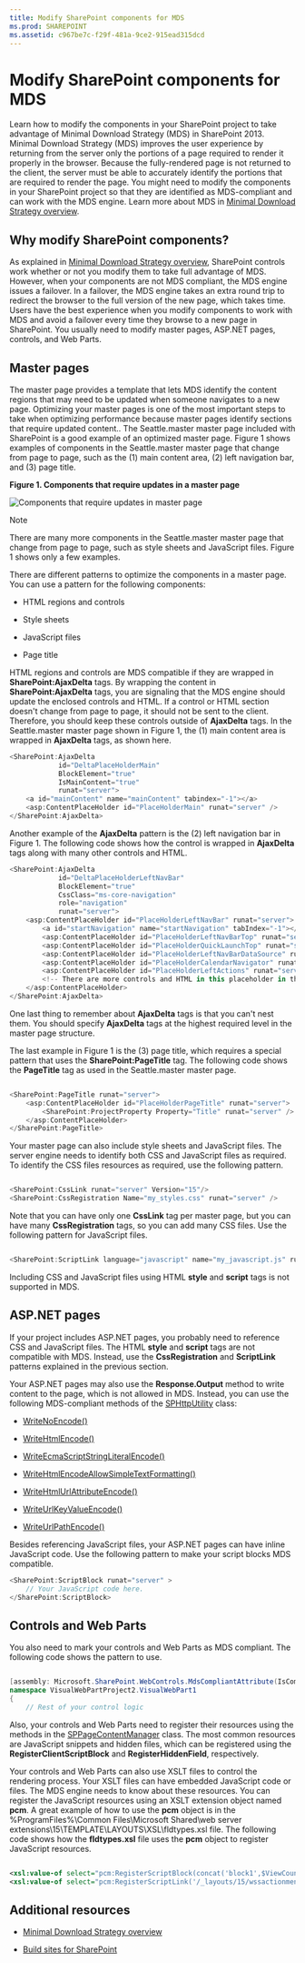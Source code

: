 ```yaml
---
title: Modify SharePoint components for MDS
ms.prod: SHAREPOINT
ms.assetid: c967be7c-f29f-481a-9ce2-915ead315dcd
---
```



# Modify SharePoint components for MDS
Learn how to modify the components in your SharePoint project to take advantage of Minimal Download Strategy (MDS) in SharePoint 2013.
Minimal Download Strategy (MDS) improves the user experience by returning from the server only the portions of a page required to render it properly in the browser. Because the fully-rendered page is not returned to the client, the server must be able to accurately identify the portions that are required to render the page. You might need to modify the components in your SharePoint project so that they are identified as MDS-compliant and can work with the MDS engine. Learn more about MDS in  [Minimal Download Strategy overview](minimal-download-strategy-overview.md).
  
    
    


## Why modify SharePoint components?
<a name="bk_whymodify"> </a>

As explained in  [Minimal Download Strategy overview](minimal-download-strategy-overview.md), SharePoint controls work whether or not you modify them to take full advantage of MDS. However, when your components are not MDS compliant, the MDS engine issues a failover. In a failover, the MDS engine takes an extra round trip to redirect the browser to the full version of the new page, which takes time. Users have the best experience when you modify components to work with MDS and avoid a failover every time they browse to a new page in SharePoint. You usually need to modify master pages, ASP.NET pages, controls, and Web Parts. 
  
    
    

  
    
    

## Master pages
<a name="SP15MDSDev_MasterPages"> </a>

The master page provides a template that lets MDS identify the content regions that may need to be updated when someone navigates to a new page. Optimizing your master pages is one of the most important steps to take when optimizing performance because master pages identify sections that require updated content.. The Seattle.master master page included with SharePoint is a good example of an optimized master page. Figure 1 shows examples of components in the Seattle.master master page that change from page to page, such as the (1) main content area, (2) left navigation bar, and (3) page title.
  
    
    

**Figure 1. Components that require updates in a master page**

  
    
    

  
    
    
![Components that require updates in master page](images/MDS_SeattleMaster.png)
  
    
    

    
> [!NOTE]
> There are many more components in the Seattle.master master page that change from page to page, such as style sheets and JavaScript files. Figure 1 shows only a few examples. 
  
    
    

There are different patterns to optimize the components in a master page. You can use a pattern for the following components:
  
    
    

- HTML regions and controls
    
  
- Style sheets
    
  
- JavaScript files
    
  
- Page title
    
  
HTML regions and controls are MDS compatible if they are wrapped in **SharePoint:AjaxDelta** tags. By wrapping the content in **SharePoint:AjaxDelta** tags, you are signaling that the MDS engine should update the enclosed controls and HTML. If a control or HTML section doesn't change from page to page, it should not be sent to the client. Therefore, you should keep these controls outside of **AjaxDelta** tags. In the Seattle.master master page shown in Figure 1, the (1) main content area is wrapped in **AjaxDelta** tags, as shown here.
  
    
    



```cs
<SharePoint:AjaxDelta
            id="DeltaPlaceHolderMain"
            BlockElement="true"
            IsMainContent="true"
            runat="server">
    <a id="mainContent" name="mainContent" tabindex="-1"></a>
    <asp:ContentPlaceHolder id="PlaceHolderMain" runat="server" />
</SharePoint:AjaxDelta>
```

Another example of the **AjaxDelta** pattern is the (2) left navigation bar in Figure 1. The following code shows how the control is wrapped in **AjaxDelta** tags along with many other controls and HTML.
  
    
    



```cs
<SharePoint:AjaxDelta
            id="DeltaPlaceHolderLeftNavBar"
            BlockElement="true"
            CssClass="ms-core-navigation"
            role="navigation"
            runat="server">
    <asp:ContentPlaceHolder id="PlaceHolderLeftNavBar" runat="server">
        <a id="startNavigation" name="startNavigation" tabIndex="-1"></a>
        <asp:ContentPlaceHolder id="PlaceHolderLeftNavBarTop" runat="server" />
        <asp:ContentPlaceHolder id="PlaceHolderQuickLaunchTop" runat="server" />
        <asp:ContentPlaceHolder id="PlaceHolderLeftNavBarDataSource" runat="server" />
        <asp:ContentPlaceHolder id="PlaceHolderCalendarNavigator" runat="server" />
        <asp:ContentPlaceHolder id="PlaceHolderLeftActions" runat="server" />
        <!-- There are more controls and HTML in this placeholder in the Seattle master page -->
    </asp:ContentPlaceHolder>
</SharePoint:AjaxDelta>
```

One last thing to remember about **AjaxDelta** tags is that you can't nest them. You should specify **AjaxDelta** tags at the highest required level in the master page structure.
  
    
    
The last example in Figure 1 is the (3) page title, which requires a special pattern that uses the **SharePoint:PageTitle** tag. The following code shows the **PageTitle** tag as used in the Seattle.master master page.
  
    
    



```cs

<SharePoint:PageTitle runat="server">
    <asp:ContentPlaceHolder id="PlaceHolderPageTitle" runat="server">
        <SharePoint:ProjectProperty Property="Title" runat="server" />
    </asp:ContentPlaceHolder>
</SharePoint:PageTitle>
```

Your master page can also include style sheets and JavaScript files. The server engine needs to identify both CSS and JavaScript files as required. To identify the CSS files resources as required, use the following pattern.
  
    
    



```cs

<SharePoint:CssLink runat="server" Version="15"/>
<SharePoint:CssRegistration Name="my_styles.css" runat="server" />
```

Note that you can have only one **CssLink** tag per master page, but you can have many **CssRegistration** tags, so you can add many CSS files. Use the following pattern for JavaScript files.
  
    
    



```cs

<SharePoint:ScriptLink language="javascript" name="my_javascript.js" runat="server" />
```

Including CSS and JavaScript files using HTML **style** and **script** tags is not supported in MDS.
  
    
    

## ASP.NET pages
<a name="SP15MDSDev_ASPNET"> </a>

If your project includes ASP.NET pages, you probably need to reference CSS and JavaScript files. The HTML **style** and **script** tags are not compatible with MDS. Instead, use the **CssRegistration** and **ScriptLink** patterns explained in the previous section.
  
    
    
Your ASP.NET pages may also use the **Response.Output** method to write content to the page, which is not allowed in MDS. Instead, you can use the following MDS-compliant methods of the [SPHttpUtility](https://msdn.microsoft.com/library/Microsoft.SharePoint.Utilities.SPHttpUtility.aspx) class:
  
    
    

-  [WriteNoEncode()](https://msdn.microsoft.com/library/Microsoft.SharePoint.Utilities.SPHttpUtility.WriteNoEncode.aspx)
    
  
-  [WriteHtmlEncode()](https://msdn.microsoft.com/library/Microsoft.SharePoint.Utilities.SPHttpUtility.WriteHtmlEncode.aspx)
    
  
-  [WriteEcmaScriptStringLiteralEncode()](https://msdn.microsoft.com/library/Microsoft.SharePoint.Utilities.SPHttpUtility.WriteEcmaScriptStringLiteralEncode.aspx)
    
  
-  [WriteHtmlEncodeAllowSimpleTextFormatting()](https://msdn.microsoft.com/library/Microsoft.SharePoint.Utilities.SPHttpUtility.WriteHtmlEncodeAllowSimpleTextFormatting.aspx)
    
  
-  [WriteHtmlUrlAttributeEncode()](https://msdn.microsoft.com/library/Microsoft.SharePoint.Utilities.SPHttpUtility.WriteHtmlUrlAttributeEncode.aspx)
    
  
-  [WriteUrlKeyValueEncode()](https://msdn.microsoft.com/library/Microsoft.SharePoint.Utilities.SPHttpUtility.WriteUrlKeyValueEncode.aspx)
    
  
-  [WriteUrlPathEncode()](https://msdn.microsoft.com/library/Microsoft.SharePoint.Utilities.SPHttpUtility.WriteUrlPathEncode.aspx)
    
  
Besides referencing JavaScript files, your ASP.NET pages can have inline JavaScript code. Use the following pattern to make your script blocks MDS compatible.
  
    
    



```cs
<SharePoint:ScriptBlock runat="server" >
    // Your JavaScript code here.
</SharePoint:ScriptBlock>
```


## Controls and Web Parts
<a name="SP15MDSDev_WebParts"> </a>

You also need to mark your controls and Web Parts as MDS compliant. The following code shows the pattern to use.
  
    
    

```cs

[assembly: Microsoft.SharePoint.WebControls.MdsCompliantAttribute(IsCompliant = true)]
namespace VisualWebPartProject2.VisualWebPart1
{
    // Rest of your control logic
```

Also, your controls and Web Parts need to register their resources using the methods in the  [SPPageContentManager](https://msdn.microsoft.com/library/Microsoft.SharePoint.WebControls.SPPageContentManager.aspx) class. The most common resources are JavaScript snippets and hidden files, which can be registered using the **RegisterClientScriptBlock** and **RegisterHiddenField**, respectively.
  
    
    
Your controls and Web Parts can also use XSLT files to control the rendering process. Your XSLT files can have embedded JavaScript code or files. The MDS engine needs to know about these resources. You can register the JavaScript resources using an XSLT extension object named **pcm**. A great example of how to use the **pcm** object is in the %ProgramFiles%\\Common Files\\Microsoft Shared\\web server extensions\\15\\TEMPLATE\\LAYOUTS\\XSL\\fldtypes.xsl file. The following code shows how the **fldtypes.xsl** file uses the **pcm** object to register JavaScript resources.
  
    
    



```XML

<xsl:value-of select="pcm:RegisterScriptBlock(concat('block1',$ViewCounter), string($scriptbody1))"/>
<xsl:value-of select="pcm:RegisterScriptLink('/_layouts/15/wssactionmenu.js')"/>
```


## Additional resources
<a name="bk_addresources"> </a>


-  [Minimal Download Strategy overview](minimal-download-strategy-overview.md)
    
  
-  [Build sites for SharePoint](build-sites-for-sharepoint.md)
    
  

